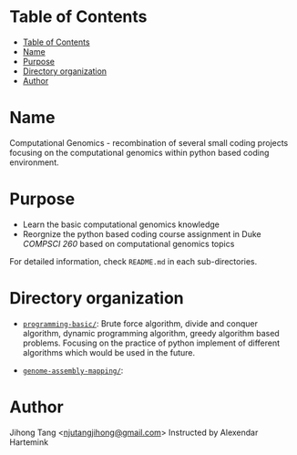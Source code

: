[TOC levels=1-3]: #

# Table of Contents
- [Table of Contents](#table-of-contents)
- [Name](#name)
- [Purpose](#purpose)
- [Directory organization](#directory-organization)
- [Author](#author)

# Name
Computational Genomics - recombination of several small coding projects focusing on the computational genomics within python based coding environment.

# Purpose
* Learn the basic computational genomics knowledge
* Reorgnize the python based coding course assignment in Duke *COMPSCI 260* based on computational genomics topics

For detailed information, check `README.md` in each sub-directories.

# Directory organization
* [`programming-basic/`](programming-basic/): Brute force algorithm, divide and conquer algorithm, dynamic programming algorithm, greedy algorithm based problems. Focusing on the practice of python implement of different algorithms which would be used in the future.

* [`genome-assembly-mapping/`](genome-assembly-mapping/):




# Author 
Jihong Tang &lt;njutangjihong@gmail.com&gt; 
Instructed by Alexendar Hartemink